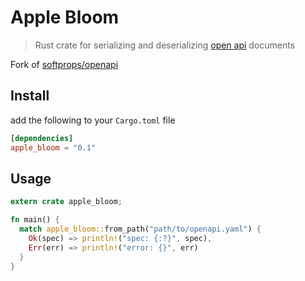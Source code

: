 # Apple Bloom

> Rust crate for serializing and deserializing [open api](http://swagger.io/specification/) documents

Fork of [softprops/openapi](https://github.com/softprops/openapi)

## Install

add the following to your `Cargo.toml` file

```toml
[dependencies]
apple_bloom = "0.1"
```

## Usage

```rust
extern crate apple_bloom;

fn main() {
  match apple_bloom::from_path("path/to/openapi.yaml") {
    Ok(spec) => println!("spec: {:?}", spec),
    Err(err) => println!("error: {}", err)
  }
}
```
